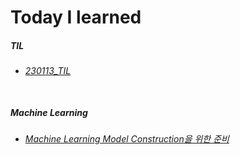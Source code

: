 # Today I learned

##### TIL
- ###### [230113_TIL](https://hj0216.tistory.com/2)<br/><br/>

##### Machine Learning
- ###### [Machine Learning Model Construction을 위한 준비](https://hj0216.tistory.com/3)
